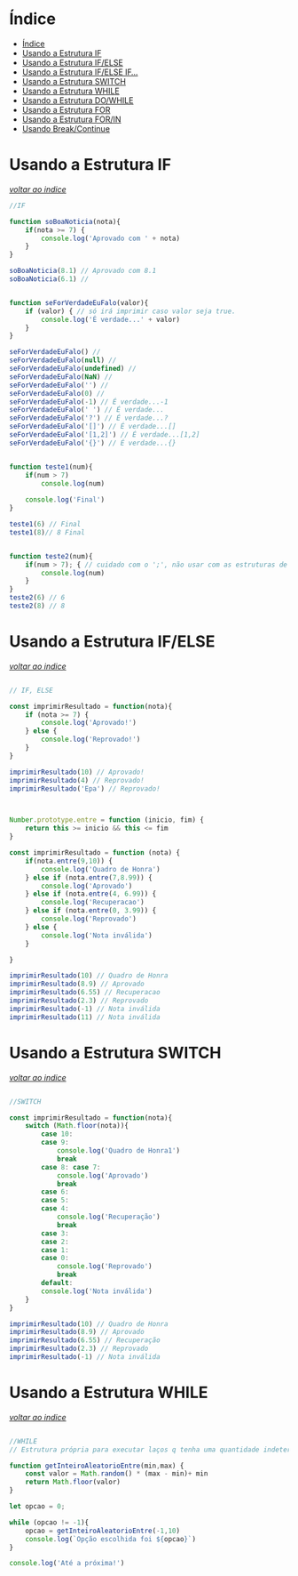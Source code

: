 # Índice

- [Índice](#índice)
- [Usando a Estrutura IF](#usando-a-estrutura-if)
- [Usando a Estrutura IF/ELSE](#usando-a-estrutura-ifelse)
- [Usando a Estrutura IF/ELSE IF…](#usando-a-estrutura-ifelse-if)
- [Usando a Estrutura SWITCH](#usando-a-estrutura-switch)
- [Usando a Estrutura WHILE](#usando-a-estrutura-while)
- [Usando a Estrutura DO/WHILE](#usando-a-estrutura-dowhile)
- [Usando a Estrutura FOR](#usando-a-estrutura-for)
- [Usando a Estrutura FOR/IN](#usando-a-estrutura-forin)
- [Usando Break/Continue](#usando-breakcontinue)

# Usando a Estrutura IF

[*voltar ao indice*](#índice)

```js
//IF

function soBoaNoticia(nota){
    if(nota >= 7) {
        console.log('Aprovado com ' + nota)
    }
}

soBoaNoticia(8.1) // Aprovado com 8.1
soBoaNoticia(6.1) // 


function seForVerdadeEuFalo(valor){
    if (valor) { // só irá imprimir caso valor seja true.
        console.log('É verdade...' + valor)
    }
}

seForVerdadeEuFalo() //
seForVerdadeEuFalo(null) //
seForVerdadeEuFalo(undefined) //
seForVerdadeEuFalo(NaN) //
seForVerdadeEuFalo('') //
seForVerdadeEuFalo(0) //
seForVerdadeEuFalo(-1) // É verdade...-1
seForVerdadeEuFalo(' ') // É verdade...  
seForVerdadeEuFalo('?') // É verdade...?
seForVerdadeEuFalo('[]') // É verdade...[]
seForVerdadeEuFalo('[1,2]') // É verdade...[1,2]
seForVerdadeEuFalo('{}') // É verdade...{}


function teste1(num){
    if(num > 7)
        console.log(num)
    
    console.log('Final')
}

teste1(6) // Final
teste1(8)// 8 Final


function teste2(num){
    if(num > 7); { // cuidado com o ';', não usar com as estruturas de controle
        console.log(num)
    }
}
teste2(6) // 6
teste2(8) // 8 
```

# Usando a Estrutura IF/ELSE

[*voltar ao indice*](#índice)

```js

// IF, ELSE

const imprimirResultado = function(nota){
    if (nota >= 7) {
        console.log('Aprovado!')
    } else {
        console.log('Reprovado!')
    }
}

imprimirResultado(10) // Aprovado!
imprimirResultado(4) // Reprovado!
imprimirResultado('Epa') // Reprovado!



Number.prototype.entre = function (inicio, fim) {
    return this >= inicio && this <= fim
}

const imprimirResultado = function (nota) {
    if(nota.entre(9,10)) {
        console.log('Quadro de Honra')
    } else if (nota.entre(7,8.99)) {
        console.log('Aprovado')
    } else if (nota.entre(4, 6.99)) {
        console.log('Recuperacao')
    } else if (nota.entre(0, 3.99)) {
        console.log('Reprovado')
    } else {
        console.log('Nota inválida')
    }

}

imprimirResultado(10) // Quadro de Honra
imprimirResultado(8.9) // Aprovado
imprimirResultado(6.55) // Recuperacao
imprimirResultado(2.3) // Reprovado
imprimirResultado(-1) // Nota inválida
imprimirResultado(11) // Nota inválida
```
# Usando a Estrutura SWITCH

[*voltar ao indice*](#índice)

```js

//SWITCH

const imprimirResultado = function(nota){
    switch (Math.floor(nota)){
        case 10:
        case 9:
            console.log('Quadro de Honra1')
            break
        case 8: case 7:
            console.log('Aprovado')
            break
        case 6:
        case 5:
        case 4:
            console.log('Recuperação')
            break
        case 3:
        case 2:
        case 1:
        case 0:
            console.log('Reprovado')
            break
        default:
        console.log('Nota inválida')
    }
}

imprimirResultado(10) // Quadro de Honra
imprimirResultado(8.9) // Aprovado
imprimirResultado(6.55) // Recuperação
imprimirResultado(2.3) // Reprovado
imprimirResultado(-1) // Nota inválida
```

# Usando a Estrutura WHILE

[*voltar ao indice*](#índice)

```js

//WHILE
// Estrutura própria para executar laços q tenha uma quantidade indeterminada de execuções.

function getInteiroAleatorioEntre(min,max) {
    const valor = Math.random() * (max - min)+ min
    return Math.floor(valor)
}

let opcao = 0;

while (opcao != -1){
    opcao = getInteiroAleatorioEntre(-1,10)
    console.log(`Opção escolhida foi ${opcao}`)
}

console.log('Até a próxima!')
```

